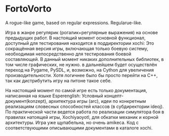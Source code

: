 # FortoVorto
A rogue-like game, based on regular expressions. Regularue-like.

Игра в жанре регулярик (рогалик+регулярные выражения) на основе предыдущих работ. В настоящий момент основной функционал, доступный для тестирования находится в поддиректории xochi: Это сокращённая версия игры, включающая только боевую систему, необходимая непосредственно для тестирования боевой составляющей.
В данный момент никаких дополнительных библиотек, в том числе графических, не нужно. в дальнейшем будет осуществлён переход на Pygame, PySDL, и, возможно, на Cython для увеличения производительности. Хотя логичнее было бы просто перейти на  C++, так как дистрибутить игру на питоне такое себе.

На настоящий момент по самой игре есть только документация, написанная на языке Esperenglish: Условный концепт-документ(konzept), архитектура игры (arc), идеи по конкретным реализациям словесных способностей классов (в субдиректории ideoj). По практической части ведется работа по реализации симулятора боя в правилах натоящей игры, Xochiyaoyotl, для обкатки механик и корной архитектуры. Игра уже щупабельна, но очень amikeca. Код с соответствующими описывающими документами в каталоге xochi.
